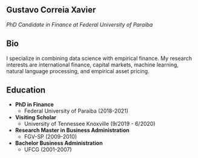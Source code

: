## Gustavo Correia Xavier
_PhD Candidate in Finance at Federal University of Paraiba_


## Bio
I specialize in combining data science with empirical finance. My research interests are international finance, capital markets, machine learning, natural language processing, and empirical asset pricing.

## Education
- **PhD in Finance**
  - Federal University of Paraiba (2018-2021)
- **Visiting Scholar**
  - University of Tennessee Knoxville (9/2019 - 6/2020)
- **Research Master in Business Administration**
  - FGV-SP (2009-2010)
- **Bachelor Business Administration**
  - UFCG (2001-2007)


<!--
## Welcome to GitHub Pages

You can use the [editor on GitHub](https://github.com/gustavocxavier/gxavier.github.io/edit/master/index.md) to maintain and preview the content for your website in Markdown files.

Whenever you commit to this repository, GitHub Pages will run [Jekyll](https://jekyllrb.com/) to rebuild the pages in your site, from the content in your Markdown files.

### Markdown

Markdown is a lightweight and easy-to-use syntax for styling your writing. It includes conventions for

```markdown
Syntax highlighted code block

# Header 1
## Header 2
### Header 3

- Bulleted
- List

1. Numbered
2. List

**Bold** and _Italic_ and `Code` text

[Link](url) and ![Image](src)
```

For more details see [GitHub Flavored Markdown](https://guides.github.com/features/mastering-markdown/).

### Jekyll Themes

Your Pages site will use the layout and styles from the Jekyll theme you have selected in your [repository settings](https://github.com/gustavocxavier/gxavier.github.io/settings). The name of this theme is saved in the Jekyll `_config.yml` configuration file.

### Support or Contact

Having trouble with Pages? Check out our [documentation](https://help.github.com/categories/github-pages-basics/) or [contact support](https://github.com/contact) and we’ll help you sort it out.
-->
